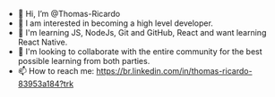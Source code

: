 - 👋 Hi, I’m @Thomas-Ricardo
- 👀 I am interested in becoming a high level developer.
- 🌱 I'm learning JS, NodeJs, Git and GitHub, React and want learning React Native.
- 💞️ I'm looking to collaborate with the entire community for the best possible learning from both parties.
- 📫 How to reach me: https://br.linkedin.com/in/thomas-ricardo-83953a184?trk

<!---
Thomasrik/Thomasrik is a ✨ special ✨ repository because its `README.md` (this file) appears on your GitHub profile.
You can click the Preview link to take a look at your changes.
--->
